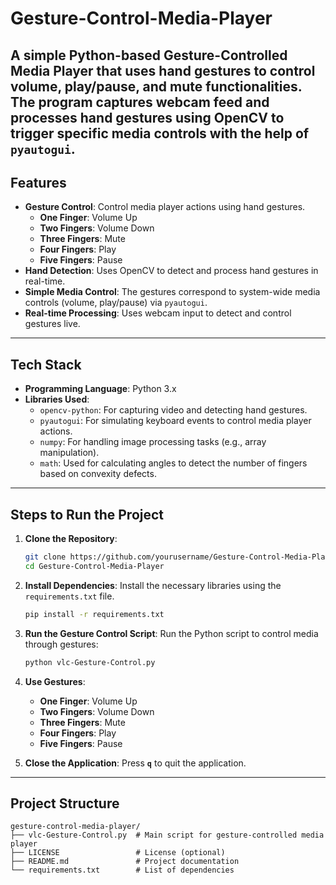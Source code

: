 # Gesture-Control-Media-Player
A simple Python-based Gesture-Controlled Media Player that uses hand gestures to control volume, play/pause, and mute functionalities. The program captures webcam feed and processes hand gestures using OpenCV to trigger specific media controls with the help of `pyautogui`.
---
## Features

- **Gesture Control**: Control media player actions using hand gestures.
  - **One Finger**: Volume Up
  - **Two Fingers**: Volume Down
  - **Three Fingers**: Mute
  - **Four Fingers**: Play
  - **Five Fingers**: Pause
- **Hand Detection**: Uses OpenCV to detect and process hand gestures in real-time.
- **Simple Media Control**: The gestures correspond to system-wide media controls (volume, play/pause) via `pyautogui`.
- **Real-time Processing**: Uses webcam input to detect and control gestures live.

---

## Tech Stack

- **Programming Language**: Python 3.x
- **Libraries Used**:
  - `opencv-python`: For capturing video and detecting hand gestures.
  - `pyautogui`: For simulating keyboard events to control media player actions.
  - `numpy`: For handling image processing tasks (e.g., array manipulation).
  - `math`: Used for calculating angles to detect the number of fingers based on convexity defects.

---

## Steps to Run the Project

1. **Clone the Repository**:
    ```bash
    git clone https://github.com/yourusername/Gesture-Control-Media-Player.git](https://github.com/farhat-1203/Gesture-Control-Media-Player.git
    cd Gesture-Control-Media-Player
    ```

2. **Install Dependencies**:
    Install the necessary libraries using the `requirements.txt` file.
    ```bash
    pip install -r requirements.txt
    ```

3. **Run the Gesture Control Script**:
    Run the Python script to control media through gestures:
    ```bash
    python vlc-Gesture-Control.py
    ```

4. **Use Gestures**:
    - **One Finger**: Volume Up
    - **Two Fingers**: Volume Down
    - **Three Fingers**: Mute
    - **Four Fingers**: Play
    - **Five Fingers**: Pause

5. **Close the Application**:
    Press **`q`** to quit the application.

---

## Project Structure

```plaintext
gesture-control-media-player/
├── vlc-Gesture-Control.py  # Main script for gesture-controlled media player
├── LICENSE                 # License (optional)
├── README.md               # Project documentation
└── requirements.txt        # List of dependencies
